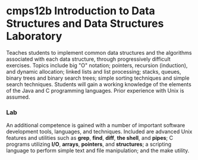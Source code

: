 # cmps12b Introduction to Data Structures and Data Structures Laboratory
Teaches students to implement common data structures and the 
algorithms associated with each data structure, through progressively
difficult exercises. Topics include big "O" notation; pointers, 
recursion (induction), and dynamic allocation; linked lists and list 
processing; stacks, queues, binary trees and binary search trees; 
simple sorting techniques and simple search techniques. Students 
will gain a working knowledge of the elements of the Java and C 
programming languages. Prior experience with Unix is assumed. <br />
### Lab
An additional competence is gained with a number of important 
software development tools, languages, and techniques. Included 
are advanced Unix features and utilities such as **grep**, **find**, 
**diff**, **the shell**, and **pipes**; C programs utilizing **I/O**, **arrays**, 
**pointers**, and **structures**; a scripting language to perform simple
text and file manipulation; and the make utility.<br />

